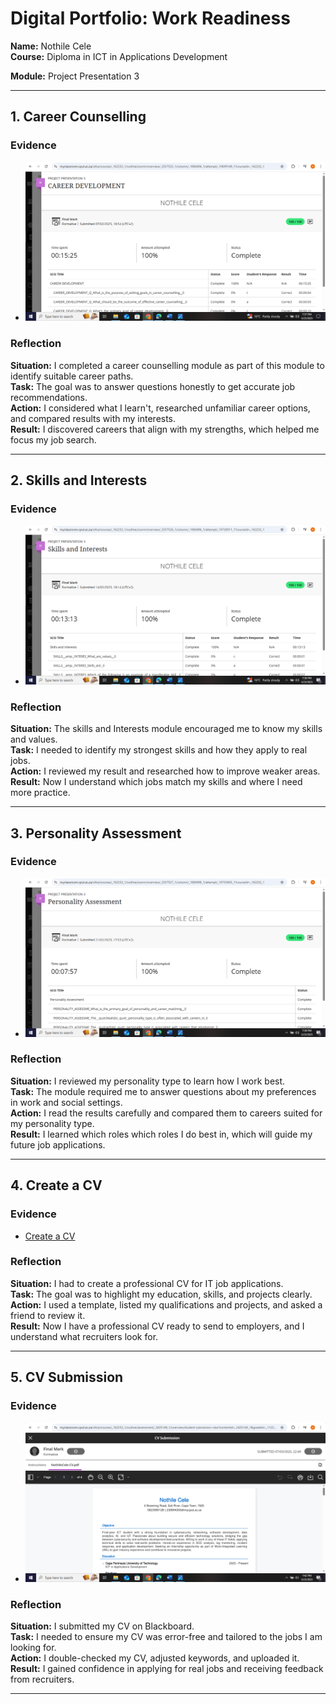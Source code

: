 # Digital Portfolio: Work Readiness  
**Name:** Nothile Cele  
**Course:** Diploma in ICT in Applications Development

**Module:** Project Presentation 3

---

## 1. Career Counselling  
### Evidence  
- ![Career Counselling](careerdevelopment.png) 

### Reflection  
**Situation:** I completed a career counselling module as part of this module to identify suitable career paths.  
**Task:** The goal was to answer questions honestly to get accurate job recommendations.  
**Action:** I considered what I learn't, researched unfamiliar career options, and compared results with my interests.  
**Result:** I discovered careers that align with my strengths, which helped me focus my job search.  

---

## 2. Skills and Interests  
### Evidence  
- ![Skills and Interests](skillsInterests.png) 

### Reflection   
**Situation:** The skills and Interests module encouraged me to know my skills and values.  
**Task:** I needed to identify my strongest skills and how they apply to real jobs.  
**Action:** I reviewed my result and researched how to improve weaker areas.  
**Result:** Now I understand which jobs match my skills and where I need more practice.  

---

## 3. Personality Assessment  
### Evidence  
- ![Personality Assessment](personalityAssessment.png)   

### Reflection   
**Situation:** I reviewed my personality type to learn how I work best.  
**Task:** The module required me to answer questions about my preferences in work and social settings.  
**Action:** I read the results carefully and compared them to careers suited for my personality type.  
**Result:** I learned which roles which roles I do best in, which will guide my future job applications.  

---

## 4. Create a CV  
### Evidence  
- [Create a CV](createCV.png)  

### Reflection 
**Situation:** I had to create a professional CV for IT job applications.  
**Task:** The goal was to highlight my education, skills, and projects clearly.  
**Action:** I used a template, listed my qualifications and projects, and asked a friend to review it.  
**Result:** Now I have a professional CV ready to send to employers, and I understand what recruiters look for.  

---

## 5. CV Submission  
### Evidence  
- ![Proof of CV Submission](cvSubmission.png) 

### Reflection  
**Situation:** I submitted my CV on Blackboard.  
**Task:** I needed to ensure my CV was error-free and tailored to the jobs I am looking for.  
**Action:** I double-checked my CV, adjusted keywords, and uploaded it.  
**Result:** I gained confidence in applying for real jobs and receiving feedback from recruiters.  

---

